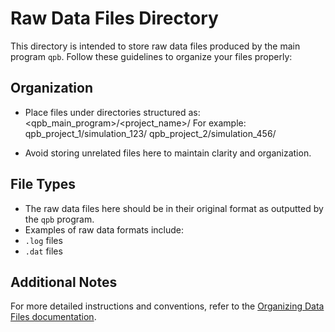 # Raw Data Files Directory

This directory is intended to store raw data files produced by the main program
`qpb`. Follow these guidelines to organize your files properly:

## Organization

- Place files under directories structured as:
<qpb_main_program>/<project_name>/ For example: qpb_project_1/simulation_123/
qpb_project_2/simulation_456/

- Avoid storing unrelated files here to maintain clarity and organization.

## File Types

- The raw data files here should be in their original format as outputted by the
  `qpb` program.
- Examples of raw data formats include:
- `.log` files
- `.dat` files

## Additional Notes

For more detailed instructions and conventions, refer to the [Organizing Data
Files documentation](../../docs/organizing_data_files.md).

